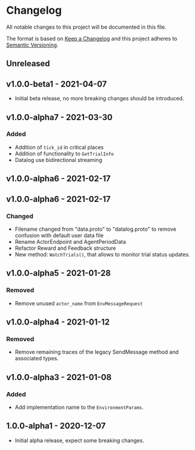# Changelog

All notable changes to this project will be documented in this file.

The format is based on [Keep a Changelog](http://keepachangelog.com/en/1.0.0/)
and this project adheres to [Semantic Versioning](http://semver.org/spec/v2.0.0.html).

## Unreleased

## v1.0.0-beta1 - 2021-04-07

- Initial beta release, no more breaking changes should be introduced.

## v1.0.0-alpha7 - 2021-03-30

### Added

- Addition of `tick_id` in critical places
- Addition of functionality to `GetTrialInfo`
- Datalog use bidirectional streaming

## v1.0.0-alpha6 - 2021-02-17

## v1.0.0-alpha6 - 2021-02-17

### Changed

- Filename changed from "data.proto" to "datalog.proto" to remove confusion with default user data file
- Rename ActorEndpoint and AgentPeriodData
- Refactor Reward and Feedback structure
- New method: `WatchTrials()`, that allows to monitor trial status updates.

## v1.0.0-alpha5 - 2021-01-28

### Removed

- Remove unused `actor_name` from `EnvMessageRequest`

## v1.0.0-alpha4 - 2021-01-12

### Removed

- Remove remaining traces of the legacy SendMessage method and associated types.

## v1.0.0-alpha3 - 2021-01-08

### Added

- Add implementation name to the `EnvironmentParams`.

## 1.0.0-alpha1 - 2020-12-07

- Initial alpha release, expect some breaking changes.
